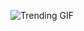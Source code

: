 ![Trending GIF](https://media3.giphy.com/media/v1.Y2lkPThiYjIxNzcyc2RrNWR0Y2hhODBwamxtNWluZWp0Mnk3ajNkd3h5dHlhODRsMnRzZiZlcD12MV9naWZzX3NlYXJjaCZjdD1n/fryY00CO4xCz4uJuDQ/giphy.gif)

